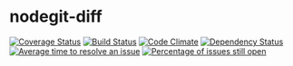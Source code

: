 # nodegit-diff
[![Coverage Status](https://coveralls.io/repos/github/emiloberg/nodegit-diff/badge.svg?branch=master)](https://coveralls.io/github/emiloberg/nodegit-diff?branch=master)
[![Build Status](https://travis-ci.org/emiloberg/nodegit-diff.svg?branch=master)](https://travis-ci.org/emiloberg/nodegit-diff)
[![Code Climate](https://codeclimate.com/github/emiloberg/nodegit-diff/badges/gpa.svg)](https://codeclimate.com/github/emiloberg/nodegit-diff)
[![Dependency Status](https://gemnasium.com/emiloberg/nodegit-diff.svg)](https://gemnasium.com/emiloberg/nodegit-diff)
[![Average time to resolve an issue](http://isitmaintained.com/badge/resolution/emiloberg/nodegit-diff.svg)](http://isitmaintained.com/project/emiloberg/nodegit-diff "Average time to resolve an issue")
[![Percentage of issues still open](http://isitmaintained.com/badge/open/emiloberg/nodegit-diff.svg)](http://isitmaintained.com/project/emiloberg/nodegit-diff "Percentage of issues still open")
